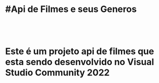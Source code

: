 <h1> #Api de Filmes e seus Generos <h1/>

<br>

<p> Este é um projeto api de filmes que esta sendo desenvolvido no Visual Studio Community 2022 <br>

<p/>
